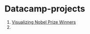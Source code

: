 # Datacamp-projects

1. [Visualizing Nobel Prize Winners](https://github.com/SandyCOG/Datacamp-projects/tree/main/A%20Visual%20History%20of%20Nobel%20Prize%20Winners)
2. 
